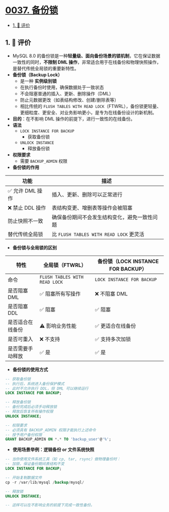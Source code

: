 # [0037. 备份锁](https://github.com/tnotesjs/TNotes.sql/tree/main/notes/0037.%20%E5%A4%87%E4%BB%BD%E9%94%81)

<!-- region:toc -->

- [1. 🫧 评价](#1--评价)

<!-- endregion:toc -->

## 1. 🫧 评价

- MySQL 8.0 的备份锁是一种**轻量级、面向备份场景的锁机制**，它在保证数据一致性的同时，**不限制 DML 操作**，非常适合用于在线备份和物理快照操作，是替代传统全局锁的重要新特性。
- **备份锁（Backup Lock）**
  - 是一种 **实例级别锁**
  - 在执行备份时使用，确保数据处于一致状态
  - 不会阻塞普通的插入、更新、删除操作（DML）
  - 防止元数据更改（如表结构修改、创建/删除表等）
  - 相比传统的 `FLUSH TABLES WITH READ LOCK`（FTWRL），备份锁更轻量、更细粒度、更安全、对业务影响更小，是专为在线备份设计的新机制。
- **目的**：在不影响 DML 操作的前提下，进行一致性的在线备份。
- **语法**
  - `LOCK INSTANCE FOR BACKUP`
    - 获取备份锁
  - `UNLOCK INSTANCE`
    - 释放备份锁
- **权限要求**
  - 需要 `BACKUP_ADMIN` 权限
- **备份锁的作用**

| 功能             | 描述                                         |
| ---------------- | -------------------------------------------- |
| ✅ 允许 DML 操作 | 插入、更新、删除可以正常进行                 |
| ❌ 禁止 DDL 操作 | 表结构变更、增删表等操作会被阻塞             |
| 防止快照不一致   | 确保备份期间不会发生结构变化，避免一致性问题 |
| 替代传统全局锁   | 比 `FLUSH TABLES WITH READ LOCK` 更灵活      |

- **备份锁与全局锁的区别**

| 特性 | 全局锁（FTWRL） | 备份锁（LOCK INSTANCE FOR BACKUP） |
| --- | --- | --- |
| 命令 | `FLUSH TABLES WITH READ LOCK` | `LOCK INSTANCE FOR BACKUP` |
| 是否阻塞 DML | ✅ 阻塞所有写操作 | ❌ 不阻塞 DML |
| 是否阻塞 DDL | ✅ 阻塞 | ✅ 阻塞 |
| 是否适合在线备份 | ⚠️ 影响业务性能 | ✅ 更适合在线备份 |
| 是否可重入 | ❌ 不支持 | ✅ 支持多次加锁 |
| 是否需要手动释放 | ✅ 是 | ✅ 是 |

- **备份锁的使用方式**

```sql
-- 获取备份锁
-- 执行后，系统进入备份保护模式
-- 此时不允许执行 DDL，但 DML 可以继续运行
LOCK INSTANCE FOR BACKUP;

-- 释放备份锁
-- 备份完成后必须手动释放锁
-- 释放后恢复所有操作权限
UNLOCK INSTANCE;

-- 权限要求
-- 必须具有 BACKUP_ADMIN 权限才能执行上述命令
-- 授予用户备份权限
GRANT BACKUP_ADMIN ON *.* TO 'backup_user'@'%';
```

- **使用场景举例：逻辑备份 or 文件系统快照**

```sql
-- 当你使用文件系统工具（如 cp, tar, rsync）做物理备份时：
-- 加锁，保证备份期间表结构不变
LOCK INSTANCE FOR BACKUP;

-- 开始复制数据文件
cp -r /var/lib/mysql /backup/mysql/

-- 释放锁
UNLOCK INSTANCE;

-- 这样可以在不影响业务的前提下完成一致性备份。
```
